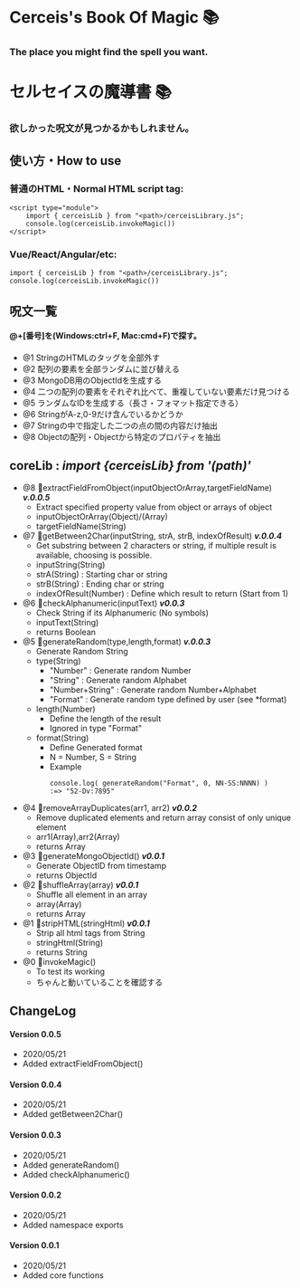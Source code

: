 # Cerceis's Book Of Magic &#x1F4DA;
### The place you might find the spell you want.
# セルセイスの魔導書 &#x1F4DA;
### 欲しかった呪文が見つかるかもしれません。
## 使い方・How to use
### 普通のHTML・Normal HTML script tag:
```
<script type="module">
    import { cerceisLib } from "<path>/cerceisLibrary.js";
    console.log(cerceisLib.invokeMagic())
</script>
```
### Vue/React/Angular/etc:
```
import { cerceisLib } from "<path>/cerceisLibrary.js";
console.log(cerceisLib.invokeMagic())
```
## 呪文一覧
#### @+[番号]を(Windows:ctrl+F, Mac:cmd+F)で探す。
* @1 StringのHTMLのタッグを全部外す
* @2 配列の要素を全部ランダムに並び替える
* @3 MongoDB用のObjectIdを生成する
* @4 二つの配列の要素をそれぞれ比べて、重複していない要素だけ見つける
* @5 ランダムなIDを生成する（長さ・フォマット指定できる）
* @6 StringがA-z,0-9だけ含んでいるかどうか
* @7 Stringの中で指定した二つの点の間の内容だけ抽出
* @8 Objectの配列・Objectから特定のプロパティを抽出
## coreLib : ***import {cerceisLib} from '(path)'***
* @8 &#x1F4D8;extractFieldFromObject(inputObjectOrArray,targetFieldName) ***v.0.0.5***
    * Extract specified property value from object or arrays of object
    * inputObjectOrArray(Object)/(Array)
    * targetFieldName(String)
* @7 &#x1F4D8;getBetween2Char(inputString, strA, strB, indexOfResult) ***v.0.0.4***
    * Get substring between 2 characters or string, if multiple result is available, choosing is possible.
    * inputString(String)
    * strA(String)          : Starting char or string
    * strB(String)          : Ending char or string
    * indexOfResult(Number) : Define which result to return (Start from 1)
* @6 &#x1F4D8;checkAlphanumeric(inputText) ***v0.0.3***
    * Check String if its Alphanumeric (No symbols)
    * inputText(String)
    * returns Boolean
* @5 &#x1F4D8;generateRandom(type,length,format) ***v.0.0.3***
    * Generate Random String
    * type(String)
        * "Number"        : Generate random Number
        * "String"        : Generate random Alphabet
        * "Number+String" : Generate random Number+Alphabet
        * "Format"        : Generate random type defined by user (see *format)
    * length(Number)
        * Define the length of the result 
        * Ignored in type "Format"
    * format(String)
        * Define Generated format
        * N = Number, S = String
        * Example
            ```
            console.log( generateRandom("Format", 0, NN-SS:NNNN) )
            :=> "52-Dv:7895"
            ```
* @4 &#x1F4D8;removeArrayDuplicates(arr1, arr2) ***v0.0.2***
    * Remove duplicated elements and return array consist of only unique element
    * arr1(Array),arr2(Array)
    * returns Array
* @3 &#x1F4D8;generateMongoObjectId() ***v0.0.1***
    * Generate ObjectID from timestamp
    * returns ObjectId
* @2 &#x1F4D8;shuffleArray(array) ***v0.0.1***
    * Shuffle all element in an array
    * array(Array)
    * returns Array
* @1 &#x1F4D8;stripHTML(stringHtml) ***v0.0.1***
    * Strip all html tags from String
    * stringHtml(String)
    * returns String
* @0 &#x1F4D8;invokeMagic()
    * To test its working
    * ちゃんと動いていることを確認する

## ChangeLog
#### Version 0.0.5
* 2020/05/21
* Added extractFieldFromObject()
#### Version 0.0.4
* 2020/05/21
* Added getBetween2Char()
#### Version 0.0.3
* 2020/05/21
* Added generateRandom()
* Added checkAlphanumeric()
#### Version 0.0.2
* 2020/05/21
* Added namespace exports
#### Version 0.0.1
* 2020/05/21
* Added core functions
